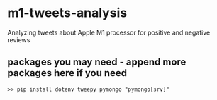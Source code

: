 # m1-tweets-analysis
Analyzing tweets about Apple M1 processor for positive and negative reviews


## packages you may need - append more packages here if you need

```
>> pip install dotenv tweepy pymongo "pymongo[srv]"
```